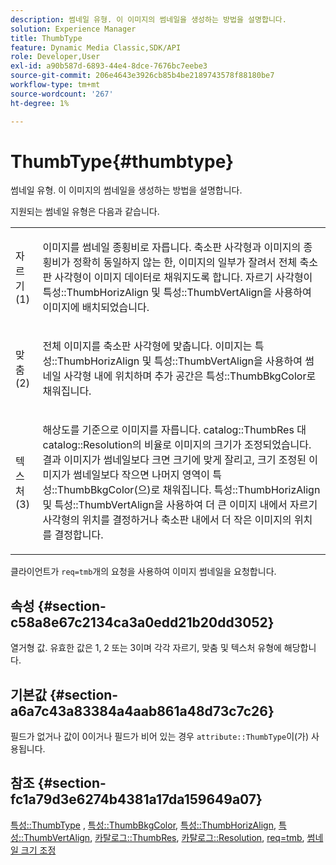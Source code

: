 ```yaml
---
description: 썸네일 유형. 이 이미지의 썸네일을 생성하는 방법을 설명합니다.
solution: Experience Manager
title: ThumbType
feature: Dynamic Media Classic,SDK/API
role: Developer,User
exl-id: a90b587d-6893-44e4-8dce-7676bc7eebe3
source-git-commit: 206e4643e3926cb85b4be2189743578f88180be7
workflow-type: tm+mt
source-wordcount: '267'
ht-degree: 1%

---
```


# ThumbType{#thumbtype}

썸네일 유형. 이 이미지의 썸네일을 생성하는 방법을 설명합니다.

지원되는 썸네일 유형은 다음과 같습니다.

<table id="simpletable_874E4190A1DC4FB0AE1B2E3734746527"> 
 <tr class="strow"> 
  <td class="stentry"> <p>자르기 (1) </p></td> 
  <td class="stentry"> <p>이미지를 썸네일 종횡비로 자릅니다. 축소판 사각형과 이미지의 종횡비가 정확히 동일하지 않는 한, 이미지의 일부가 잘려서 전체 축소판 사각형이 이미지 데이터로 채워지도록 합니다. 자르기 사각형이 <span class="codeph"> 특성::ThumbHorizAlign</span> 및 <span class="codeph"> 특성::ThumbVertAlign</span>을 사용하여 이미지에 배치되었습니다. </p></td> 
 </tr> 
 <tr class="strow"> 
  <td class="stentry"> <p>맞춤 (2) </p></td> 
  <td class="stentry"> <p>전체 이미지를 축소판 사각형에 맞춥니다. 이미지는 <span class="codeph"> 특성::ThumbHorizAlign</span> 및 <span class="codeph"> 특성::ThumbVertAlign</span>을 사용하여 썸네일 사각형 내에 위치하며 추가 공간은 <span class="codeph"> 특성::ThumbBkgColor</span>로 채워집니다. </p></td> 
 </tr> 
 <tr class="strow"> 
  <td class="stentry"> <p>텍스처 (3) </p></td> 
  <td class="stentry"> <p>해상도를 기준으로 이미지를 자릅니다. <span class="codeph"> catalog::ThumbRes</span> 대 <span class="codeph"> catalog::Resolution</span>의 비율로 이미지의 크기가 조정되었습니다. 결과 이미지가 썸네일보다 크면 크기에 맞게 잘리고, 크기 조정된 이미지가 썸네일보다 작으면 나머지 영역이 <span class="codeph"> 특성::ThumbBkgColor</span>(으)로 채워집니다. <span class="codeph"> 특성::ThumbHorizAlign</span> 및 <span class="codeph"> 특성::ThumbVertAlign</span>을 사용하여 더 큰 이미지 내에서 자르기 사각형의 위치를 결정하거나 축소판 내에서 더 작은 이미지의 위치를 결정합니다. </p></td> 
 </tr> 
</table>

클라이언트가 `req=tmb`개의 요청을 사용하여 이미지 썸네일을 요청합니다.

## 속성 {#section-c58a8e67c2134ca3a0edd21b20dd3052}

열거형 값. 유효한 값은 1, 2 또는 3이며 각각 자르기, 맞춤 및 텍스처 유형에 해당합니다.

## 기본값 {#section-a6a7c43a83384a4aab861a48d73c7c26}

필드가 없거나 값이 0이거나 필드가 비어 있는 경우 `attribute::ThumbType`이(가) 사용됩니다.

## 참조 {#section-fc1a79d3e6274b4381a17da159649a07}

[특성::ThumbType](../../../../../../is-api/image-catalog/image-serving-api-ref/c-image-catalog-reference/c-attributes-reference/r-thumbtype.md#reference-329e9dbf3e5f49548d1eb61915b538f5) , [특성::ThumbBkgColor](../../../../../../is-api/image-catalog/image-serving-api-ref/c-image-catalog-reference/c-attributes-reference/r-thumbbkgcolor.md#reference-8e38088e79a54446a9106d0b93c9b31e), [특성::ThumbHorizAlign](../../../../../../is-api/image-catalog/image-serving-api-ref/c-image-catalog-reference/c-attributes-reference/r-thumbhorizalign.md#reference-0ae8b88669df4769a9053b22aca33691), [특성::ThumbVertAlign](../../../../../../is-api/image-catalog/image-serving-api-ref/c-image-catalog-reference/c-attributes-reference/r-thumbvertalign.md#reference-d47c6b34588c4855b04ad134e472f04f), [카탈로그::ThumbRes](../../../../../../is-api/image-catalog/image-serving-api-ref/c-image-catalog-reference/c-image-svg-data-reference/c-image-data-reference/r-thumbres-cat.md#reference-eedb9991397347c3bed5bd0a785c4c69), [카탈로그::Resolution](../../../../../../is-api/image-catalog/image-serving-api-ref/c-image-catalog-reference/c-image-svg-data-reference/c-image-data-reference/r-resolution-cat.md#reference-de489f5f36b64bd0831749546f8728e1), [req=tmb](../../../../../../is-api/http-ref/image-serving-api-ref/c-http-protocol-reference/c-command-reference/r-req/r-req.md#reference-907cdb4a97034db7ad94695f25552e76), [썸네일 크기 조정](../../../../../../is-api/http-ref/image-serving-api-ref/c-http-protocol-reference/c-notes-on-server-behavior/r-thumbnail-scaling.md#reference-0f71817f721d4913b34816758d69b07f)
